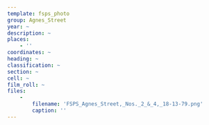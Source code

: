 ```yaml
---
template: fsps_photo
group: Agnes_Street
year: ~
description: ~
places:
    - ''
coordinates: ~
heading: ~
classification: ~
section: ~
cell: ~
film_roll: ~
files:
    -
        filename: 'FSPS_Agnes_Street,_Nos._2_&_4,_18-13-79.png'
        caption: ''
---
```

